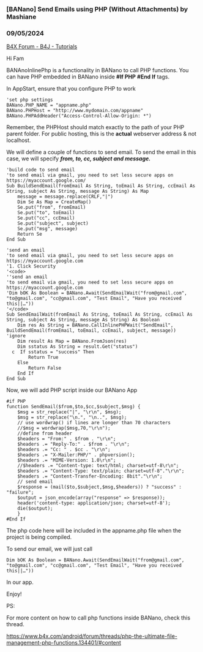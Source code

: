 ### [BANano] Send Emails using PHP (Without Attachments) by Mashiane
### 09/05/2024
[B4X Forum - B4J - Tutorials](https://www.b4x.com/android/forum/threads/162924/)

Hi Fam  
  
BANAnoInlinePhp is a functionality in BANano to call PHP functions. You can have PHP embedded in BANano inside **#If PHP** **#End If** tags.  
  
In AppStart, ensure that you configure PHP to work  
  

```B4X
'set php settings  
BANano.PHP_NAME = "appname.php"  
BANano.PHPHost = "http://www.mydomain.com/appname"  
BANano.PHPAddHeader("Access-Control-Allow-Origin: *")
```

  
  
Remember, the PHPHost should match exactly to the path of your PHP parent folder. For public hosting, this is the **actual** webserver address & not localhost.  
  
We will define a couple of functions to send email. To send the email in this case, we will specify ***from, to, cc, subject and message.***  
  

```B4X
'build code to send email  
'to send email via gmail, you need to set less secure apps on https://myaccount.google.com/  
Sub BuildSendEmail(fromEmail As String, toEmail As String, ccEmail As String, subject As String, message As String) As Map  
    message = message.replace(CRLF,"|")  
    Dim Se As Map = CreateMap()  
    Se.put("from", fromEmail)  
    Se.put("to", toEmail)  
    Se.put("cc", ccEmail)  
    Se.put("subject", subject)  
    Se.put("msg", message)  
    Return Se  
End Sub  
  
'send an email  
'to send email via gmail, you need to set less secure apps on https://myaccount.google.com  
'1. Click Security  
'<code>  
''send an email  
'to send email via gmail, you need to set less secure apps on https://myaccount.google.com  
'Dim bOK As Boolean = BANano.Await(SendEmailWait("from@gmail.com", "to@gmail.com", "cc@gmail.com", "Test Email", "Have you received this||…"))  
'</code>  
Sub SendEmailWait(fromEmail As String, toEmail As String, ccEmail As String, subject As String, message As String) As Boolean  
    Dim res As String = BANano.CallInlinePHPWait("SendEmail", BuildSendEmail(fromEmail, toEmail, ccEmail, subject, message))    'ignore  
    Dim result As Map = BANano.FromJson(res)  
    Dim sstatus As String = result.Get("status")  
  c  If sstatus = "success" Then  
        Return True  
    Else  
        Return False  
    End If  
End Sub
```

  
  
Now, we will add PHP script inside our BANano App  
  

```B4X
#if PHP  
function SendEmail($from,$to,$cc,$subject,$msg) {  
    $msg = str_replace("|", "\r\n", $msg);  
    $msg = str_replace("\n.", "\n..", $msg);  
    // use wordwrap() if lines are longer than 70 characters  
    //$msg = wordwrap($msg,70,"\r\n");  
    //define from header  
    $headers = "From:" . $from . "\r\n";  
    $headers .= "Reply-To:" . $from . "\r\n";  
    $headers .= "Cc: " . $cc . "\r\n";  
    $headers .= "X-Mailer:PHP/" . phpversion();  
    $headers .= "MIME-Version: 1.0\r\n";  
    //$headers .= "Content-type: text/html; charset=utf-8\r\n";  
    $headers .= "Content-Type: text/plain; charset=utf-8"."\r\n";  
    $headers .= "Content-Transfer-Encoding: 8bit"."\r\n";  
    // send email  
    $response = (mail($to,$subject,$msg,$headers)) ? "success" : "failure";  
    $output = json_encode(array("response" => $response));  
    header('content-type: application/json; charset=utf-8');  
    die($output);  
    }  
#End If
```

  
  
The php code here will be included in the appname.php file when the project is being compiled.  
  
To send our email, we will just call  
  

```B4X
Dim bOK As Boolean = BANano.Await(SendEmailWait("from@gmail.com", "to@gmail.com", "cc@gmail.com", "Test Email", "Have you received this||…"))
```

  
  
In our app.  
  
Enjoy!  
  
PS:  
  
For more content on how to call php functions inside BANano, check this thread.  
  
<https://www.b4x.com/android/forum/threads/php-the-ultimate-file-management-php-functions.134401/#content>